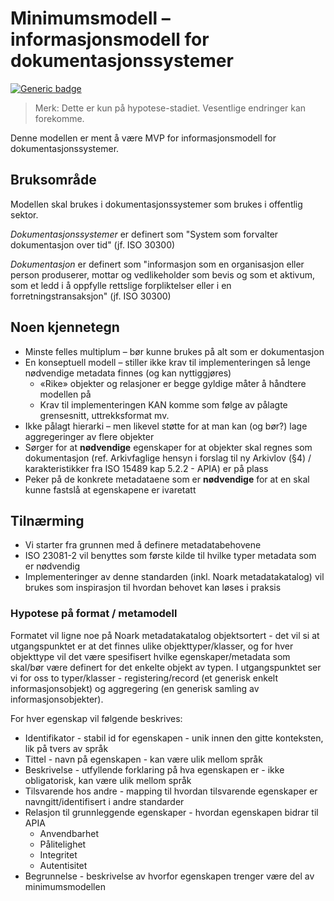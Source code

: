 # Minimumsmodell – informasjonsmodell for dokumentasjonssystemer

[![Generic badge](https://img.shields.io/badge/Status-Kladd-red.svg)](https://shields.io/)

> Merk: Dette er kun på hypotese-stadiet. Vesentlige endringer kan forekomme.

Denne modellen er ment å være MVP for informasjonsmodell for dokumentasjonssystemer.

## Bruksområde

Modellen skal brukes i dokumentasjonssystemer som brukes i offentlig sektor.

_Dokumentasjonssystemer_ er definert som "System som forvalter dokumentasjon over tid" (jf. ISO 30300)

_Dokumentasjon_ er definert som "informasjon som en organisasjon eller person produserer, mottar og vedlikeholder som bevis og som et aktivum, som et ledd i å oppfylle rettslige forpliktelser eller i en forretningstransaksjon" (jf. ISO 30300)

## Noen kjennetegn

- Minste felles multiplum – bør kunne brukes på alt som er dokumentasjon
- En konseptuell modell – stiller ikke krav til implementeringen så lenge nødvendige metadata finnes (og kan nyttiggjøres)
  - «Rike» objekter og relasjoner er begge gyldige måter å håndtere modellen på
  - Krav til implementeringen KAN komme som følge av pålagte grensesnitt, uttrekksformat mv.
- Ikke pålagt hierarki – men likevel støtte for at man kan (og bør?) lage aggregeringer av flere objekter
- Sørger for at **nødvendige** egenskaper for at objekter skal regnes som dokumentasjon (ref. Arkivfaglige hensyn i forslag til ny Arkivlov (§4) / karakteristikker fra ISO 15489 kap 5.2.2 - APIA) er på plass
- Peker på de konkrete metadataene som er **nødvendige** for at en skal kunne fastslå at egenskapene er ivaretatt

## Tilnærming

- Vi starter fra grunnen med å definere metadatabehovene
- ISO 23081-2 vil benyttes som første kilde til hvilke typer metadata som er nødvendig
- Implementeringer av denne standarden (inkl. Noark metadatakatalog) vil brukes som inspirasjon til hvordan behovet kan løses i praksis


### Hypotese på format / metamodell

Formatet vil ligne noe på Noark metadatakatalog objektsortert - det vil si at utgangspunktet er at det finnes ulike objekttyper/klasser, og for hver objekttype vil det være spesifisert hvilke egenskaper/metadata som skal/bør være definert for det enkelte objekt av typen. I utgangspunktet ser vi for oss to typer/klasser - registering/record (et generisk enkelt informasjonsobjekt) og aggregering (en generisk samling av informasjonsobjekter).

For hver egenskap vil følgende beskrives:

- Identifikator - stabil id for egenskapen - unik innen den gitte konteksten, lik på tvers av språk
- Tittel - navn på egenskapen - kan være ulik mellom språk
- Beskrivelse - utfyllende forklaring på hva egenskapen er - ikke obligatorisk, kan være ulik mellom språk
- Tilsvarende hos andre - mapping til hvordan tilsvarende egenskaper er navngitt/identifisert i andre standarder
- Relasjon til grunnleggende egenskaper - hvordan egenskapen bidrar til APIA
  - Anvendbarhet
  - Pålitelighet
  - Integritet
  - Autentisitet
- Begrunnelse - beskrivelse av hvorfor egenskapen trenger være del av minimumsmodellen

